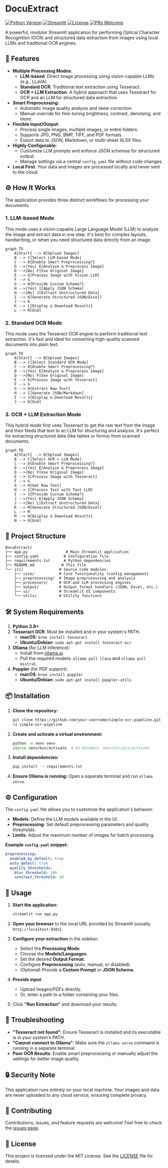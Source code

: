 # DocuExtract

[![Python Version](https://img.shields.io/badge/Python-3.8+-blue.svg)](https://www.python.org/downloads/)
[![Streamlit](https://img.shields.io/badge/Streamlit-1.0+-red.svg)](https://streamlit.io)
[![License](https://img.shields.io/badge/License-MIT-green.svg)](https://opensource.org/licenses/MIT)
[![PRs Welcome](https://img.shields.io/badge/PRs-welcome-brightgreen.svg)](CONTRIBUTING.md)

A powerful, modular Streamlit application for performing Optical Character Recognition (OCR) and structured data extraction from images using local LLMs and traditional OCR engines.

## 🚀 Features

- **Multiple Processing Modes**:
  - **LLM-based**: Direct image processing using vision-capable LLMs (e.g., LLaVA).
  - **Standard OCR**: Traditional text extraction using Tesseract.
  - **OCR + LLM Extraction**: A hybrid approach that uses Tesseract for OCR and an LLM for structured data extraction.
- **Smart Preprocessing**:
  - Automatic image quality analysis and skew correction.
  - Manual override for fine-tuning brightness, contrast, denoising, and more.
- **Flexible Input/Output**:
  - Process single images, multiple images, or entire folders.
  - Supports JPG, PNG, BMP, TIFF, and PDF formats.
  - Export data to JSON, Markdown, or multi-sheet XLSX files.
- **Highly Configurable**:
  - Customize LLM prompts and enforce JSON schemas for structured output.
  - Manage settings via a central `config.yaml` file without code changes.
- **Local First**: Your data and images are processed locally and never sent to the cloud.

## ⚙️ How It Works

The application provides three distinct workflows for processing your documents.

### 1. LLM-based Mode

This mode uses a vision-capable Large Language Model (LLM) to analyze the image and extract data in one step. It's best for complex layouts, handwriting, or when you need structured data directly from an image.

```mermaid
graph TD
    A[Start] --> B[Upload Images]
    B --> C[Select LLM-based Mode]
    C --> D{Enable Smart Preprocessing?}
    D -->|Yes| E[Analyze & Preprocess Image]
    D -->|No| F[Use Original Image]
    E --> G[Process Image with Vision LLM]
    F --> G
    G --> H{Provide Custom Schema?}
    H -->|Yes| I[Apply JSON Schema]
    H -->|No| J[Extract Unstructured Data]
    I --> K[Generate Structured JSON/Excel]
    J --> K
    K --> L[Display & Download Results]
    L --> M[End]
```

### 2. Standard OCR Mode

This mode uses the Tesseract OCR engine to perform traditional text extraction. It's fast and ideal for converting high-quality scanned documents into plain text.

```mermaid
graph TD
    A[Start] --> B[Upload Images]
    B --> C[Select Standard OCR Mode]
    C --> D{Enable Smart Preprocessing?}
    D -->|Yes| E[Analyze & Preprocess Image]
    D -->|No| F[Use Original Image]
    E --> G[Process Image with Tesseract]
    F --> G
    G --> H[Extract Raw Text]
    H --> I[Generate JSON/Markdown]
    I --> J[Display & Download Results]
    J --> K[End]
```

### 3. OCR + LLM Extraction Mode

This hybrid mode first uses Tesseract to get the raw text from the image and then feeds that text to an LLM for structuring and analysis. It's perfect for extracting structured data (like tables or forms) from scanned documents.

```mermaid
graph TD
    A[Start] --> B[Upload Images]
    B --> C[Select OCR + LLM Mode]
    C --> D{Enable Smart Preprocessing?}
    D -->|Yes| E[Analyze & Preprocess Image]
    D -->|No| F[Use Original Image]
    E --> G[Process Image with Tesseract]
    F --> G
    G --> H[Get Raw Text]
    H --> I[Process Text with Text LLM]
    I --> J{Provide Custom Schema?}
    J -->|Yes| K[Apply JSON Schema]
    J -->|No| L[Extract Unstructured Data]
    K --> M[Generate Structured JSON/Excel]
    L --> M
    M --> N[Display & Download Results]
    N --> O[End]
```

## 📁 Project Structure

```
DocuExtract/
├── app.py                 # Main Streamlit application
├── config.yaml           # Configuration file
├── requirements.txt      # Python dependencies
├── README.md            # This file
└── src/                # Source code modules
    ├── core/           # Core functionality (config management)
    ├── preprocessing/  # Image preprocessing and analysis
    ├── processors/     # OCR and LLM processing engines
    ├── output/         # Output format handlers (JSON, Excel, etc.)
    ├── ui/             # Streamlit UI components
    └── utils/          # Utility functions
```

## 🛠️ System Requirements

1.  **Python 3.8+**
2.  **Tesseract OCR**: Must be installed and in your system's PATH.
    -   **macOS**: `brew install tesseract`
    -   **Ubuntu/Debian**: `sudo apt-get install tesseract-ocr`
3.  **Ollama** (for LLM inference):
    -   Install from [ollama.ai](https://ollama.ai/install.sh).
    -   Pull the required models: `ollama pull llava` and `ollama pull mistral`.
4.  **Poppler** (for PDF support):
    -   **macOS**: `brew install poppler`
    -   **Ubuntu/Debian**: `sudo apt-get install poppler-utils`

## 📦 Installation

1.  **Clone the repository:**
    ```bash
    git clone https://github.com/your-username/simple-ocr-pipeline.git
    cd simple-ocr-pipeline
    ```

2.  **Create and activate a virtual environment:**
    ```bash
    python -m venv venv
    source venv/bin/activate  # On Windows: venv\Scripts\activate
    ```

3.  **Install dependencies:**
    ```bash
    pip install -r requirements.txt
    ```

4.  **Ensure Ollama is running:**
    Open a separate terminal and run `ollama serve`.

## ⚙️ Configuration

The `config.yaml` file allows you to customize the application's behavior.

-   **Models**: Define the LLM models available in the UI.
-   **Preprocessing**: Set default preprocessing parameters and quality thresholds.
-   **Limits**: Adjust the maximum number of images for batch processing.

**Example `config.yaml` snippet:**
```yaml
preprocessing:
  enabled_by_default: true
  auto_detect: true
  quality_thresholds:
    blur_threshold: 100
    contrast_threshold: 40
```

## 🚀 Usage

1.  **Start the application:**
    ```bash
    streamlit run app.py
    ```

2.  **Open your browser** to the local URL provided by Streamlit (usually `http://localhost:8501`).

3.  **Configure your extraction** in the sidebar:
    -   Select the **Processing Mode**.
    -   Choose the **Models/Languages**.
    -   Set the desired **Output Format**.
    -   Configure **Preprocessing** (auto, manual, or disabled).
    -   (Optional) Provide a **Custom Prompt** or **JSON Schema**.

4.  **Provide input**:
    -   Upload images/PDFs directly.
    -   Or, enter a path to a folder containing your files.

5.  Click **"Run Extraction"** and download your results.

## 🐛 Troubleshooting

-   **"Tesseract not found"**: Ensure Tesseract is installed and its executable is in your system's PATH.
-   **"Cannot connect to Ollama"**: Make sure the `ollama serve` command is running in a separate terminal.
-   **Poor OCR Results**: Enable smart preprocessing or manually adjust the settings for better image quality.

## 🔒 Security Note

This application runs entirely on your local machine. Your images and data are never uploaded to any cloud service, ensuring complete privacy.

## 🤝 Contributing

Contributions, issues, and feature requests are welcome! Feel free to check the [issues page](https://github.com/your-username/simple-ocr-pipeline/issues).

## 📄 License

This project is licensed under the MIT License. See the [LICENSE](LICENSE) file for details.
